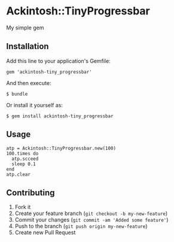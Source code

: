 # Ackintosh::TinyProgressbar

My simple gem

## Installation

Add this line to your application's Gemfile:

    gem 'ackintosh-tiny_progressbar'

And then execute:

    $ bundle

Or install it yourself as:

    $ gem install ackintosh-tiny_progressbar

## Usage

    atp = Ackintosh::TinyProgressbar.new(100)
    100.times do
      atp.scceed
      sleep 0.1
    end
    atp.clear

## Contributing

1. Fork it
2. Create your feature branch (`git checkout -b my-new-feature`)
3. Commit your changes (`git commit -am 'Added some feature'`)
4. Push to the branch (`git push origin my-new-feature`)
5. Create new Pull Request

